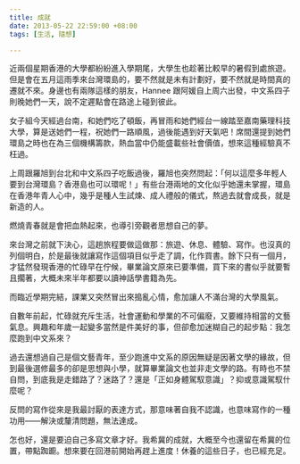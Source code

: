 ```yaml
---
title: 成就
date: 2013-05-22 22:59:00 +08:00
tags: [生活, 隨想]

---
```


近兩個星期香港的大學都紛紛進入學期尾，大學生也趁著比較早的暑假到處旅遊。但是會在五月這雨季來台灣環島的，要不然就是未有計劃好，要不然就是時間真的遷就不來。身邊也有兩隊這樣的朋友，Hannee 跟阿媛自上周六出發，中文系四子則晚她們一天，說不定遲點會在路途上碰到彼此。  
  
女子組今天經過台南，和她們吃了頓飯，再冒雨和她們經台一線踏至嘉南藥理科技大學，算是送她們一程，祝她們一路順風，過後能遇到好天氣吧！席間還提到她們環島之時也在為三個機構籌款，熱血當中仍能盛載些社會價值，想來這種經驗真不枉過。  
  
上周跟羅旭到台北和中文系四子吃飯過後，羅旭也突然問起：「何以這麼多年輕人要到台灣環島？香港島也可以環呢！」有些台港兩地的文化似乎她還未掌握，環島在香港年青人心中，幾乎是種人生試煉、成人禮般的儀式，熬過去就會成長，就是新造的人。  
  
燃燒青春就是會把血熱起來，也導引旁觀者思想自己的夢。  
  
來台灣之前就下決心，這趟旅程要做這做那：旅遊、休息、體驗、寫作。也沒真的列個明白，於是最後就讓寫作這個項目似乎走了調，化作買書。餘下只有一個月，才猛然發現香港的忙碌早在佇候，畢業論文原來已要準備，買下來的書似乎就要暫且擱著，大概未來半年都要以讀神話學書籍為先。  
  
而臨近學期完結，課業又突然冒出來搗亂心情，愈加讓人不滿台灣的大學風氣。  
  
自數年前起，忙碌就充斥生活，社會運動和學業的不可偏廢，又要維持相當的文藝氣息。興趣和年歲一起變多當然是件美好的事，但卻愈加迷糊自己的起步點：我怎麼跑到中文系來？  
  
過去還想過自己是個文藝青年，至少跑進中文系的原因無疑是因著文學的緣故，但到最後選修最多的卻是思想與小學，就算畢業論文也並非走文學的路。有時也不禁自問，到底我是走錯路了？迷路了？還是「正如身體駕馭意識」？抑或意識駕馭什麼呢？  
  
反問的寫作從來是我最討厭的表達方式，那意味著自我不認識，也意味寫作的一種功用——解決或釐清問題，無法達成。  
  
怎也好，還是要迫自己多寫文章才好。我希冀的成就，大概至今也還留在希冀的位置，帶點踟躕。想來要在回港前開始再趕上進度！休養的這些日子，也已經充足。
